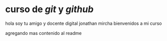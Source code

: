 # curso de _git_ y _github_

hola soy tu amigo y docente digital jonathan mircha bienvenidos a mi curso

agregando mas contenido al readme
